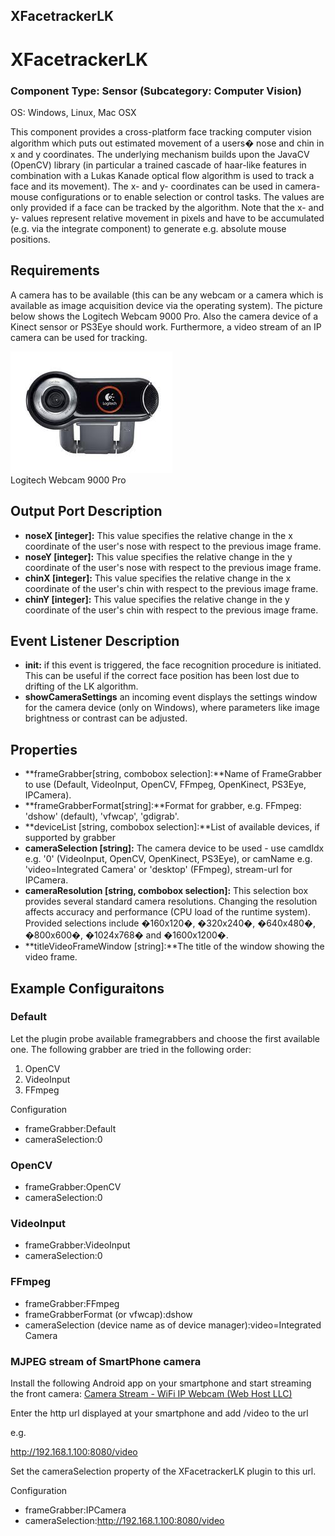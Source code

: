 ##

## XFacetrackerLK

# XFacetrackerLK

### Component Type: Sensor (Subcategory: Computer Vision)

OS: Windows, Linux, Mac OSX

This component provides a cross-platform face tracking computer vision algorithm which puts out estimated movement of a users� nose and chin in x and y coordinates. The underlying mechanism builds upon the JavaCV (OpenCV) library (in particular a trained cascade of haar-like features in combination with a Lukas Kanade optical flow algorithm is used to track a face and its movement). The x- and y- coordinates can be used in camera-mouse configurations or to enable selection or control tasks. The values are only provided if a face can be tracked by the algorithm. Note that the x- and y- values represent relative movement in pixels and have to be accumulated (e.g. via the integrate component) to generate e.g. absolute mouse positions.

## Requirements

A camera has to be available (this can be any webcam or a camera which is available as image acquisition device via the operating system). The picture below shows the Logitech Webcam 9000 Pro. Also the camera device of a Kinect sensor or PS3Eye should work. Furthermore, a video stream of an IP camera can be used for tracking.

![Logitech Webcam 9000 Pro](./img/webcam.jpg "Logitech Webcam 9000 Pro")  
Logitech Webcam 9000 Pro

## Output Port Description

- **noseX \[integer\]:** This value specifies the relative change in the x coordinate of the user's nose with respect to the previous image frame.
- **noseY \[integer\]:** This value specifies the relative change in the y coordinate of the user's nose with respect to the previous image frame.
- **chinX \[integer\]:** This value specifies the relative change in the x coordinate of the user's chin with respect to the previous image frame.
- **chinY \[integer\]:** This value specifies the relative change in the y coordinate of the user's chin with respect to the previous image frame.

## Event Listener Description

- **init:** if this event is triggered, the face recognition procedure is initiated. This can be useful if the correct face position has been lost due to drifting of the LK algorithm.
- **showCameraSettings** an incoming event displays the settings window for the camera device (only on Windows), where parameters like image brightness or contrast can be adjusted.

## Properties

- **frameGrabber\[string, combobox selection\]:**Name of FrameGrabber to use (Default, VideoInput, OpenCV, FFmpeg, OpenKinect, PS3Eye, IPCamera).
- **frameGrabberFormat\[string\]:**Format for grabber, e.g. FFmpeg: 'dshow' (default), 'vfwcap', 'gdigrab'.
- **deviceList \[string, combobox selection\]:**List of available devices, if supported by grabber
- **cameraSelection \[string\]:** The camera device to be used - use camdIdx e.g. '0' (VideoInput, OpenCV, OpenKinect, PS3Eye), or camName e.g. 'video=Integrated Camera' or 'desktop' (FFmpeg), stream-url for IPCamera.
- **cameraResolution \[string, combobox selection\]:** This selection box provides several standard camera resolutions. Changing the resolution affects accuracy and performance (CPU load of the runtime system). Provided selections include �160x120�, �320x240�, �640x480�, �800x600�, �1024x768� and �1600x1200�.
- **titleVideoFrameWindow \[string\]:**The title of the window showing the video frame.

## Example Configuraitons

### Default

Let the plugin probe available framegrabbers and choose the first available one. The following grabber are tried in the following order:

1.  OpenCV
2.  VideoInput
3.  FFmpeg

Configuration

- frameGrabber:Default
- cameraSelection:0

### OpenCV

- frameGrabber:OpenCV
- cameraSelection:0

### VideoInput

- frameGrabber:VideoInput
- cameraSelection:0

### FFmpeg

- frameGrabber:FFmpeg
- frameGrabberFormat (or vfwcap):dshow
- cameraSelection (device name as of device manager):video=Integrated Camera

### MJPEG stream of SmartPhone camera

Install the following Android app on your smartphone and start streaming the front camera: [Camera Stream - WiFi IP Webcam (Web Host LLC)](https://play.google.com/store/apps/details?id=com.vinternete.camerastream)

Enter the http url displayed at your smartphone and add /video to the url

e.g.

http://192.168.1.100:8080/video

Set the cameraSelection property of the XFacetrackerLK plugin to this url.

Configuration

- frameGrabber:IPCamera
- cameraSelection:http://192.168.1.100:8080/video
